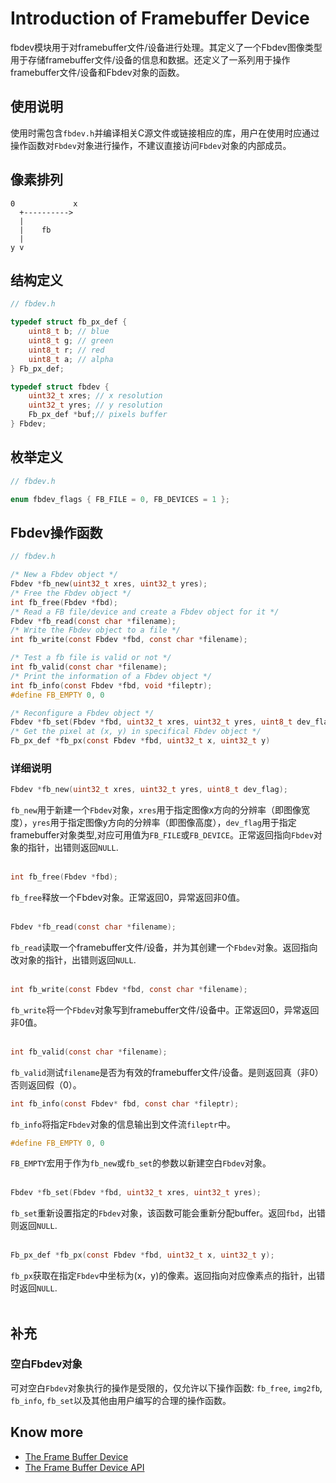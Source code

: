 # Introduction of Framebuffer Device

fbdev模块用于对framebuffer文件/设备进行处理。其定义了一个Fbdev图像类型用于存储framebuffer文件/设备的信息和数据。还定义了一系列用于操作framebuffer文件/设备和Fbdev对象的函数。    

## 使用说明
使用时需包含`fbdev.h`并编译相关C源文件或链接相应的库，用户在使用时应通过操作函数对`Fbdev`对象进行操作，不建议直接访问`Fbdev`对象的内部成员。    

## 像素排列

```
0             x
  +---------->
  |
  |    fb
  |
y v
```

## 结构定义

```c
// fbdev.h

typedef struct fb_px_def {
	uint8_t b; // blue
	uint8_t g; // green
	uint8_t r; // red
	uint8_t a; // alpha
} Fb_px_def;

typedef struct fbdev {
	uint32_t xres; // x resolution
	uint32_t yres; // y resolution
	Fb_px_def *buf;// pixels buffer
} Fbdev;
```

## 枚举定义

```c
// fbdev.h

enum fbdev_flags { FB_FILE = 0, FB_DEVICES = 1 };
```

## Fbdev操作函数

```c
// fbdev.h

/* New a Fbdev object */
Fbdev *fb_new(uint32_t xres, uint32_t yres);
/* Free the Fbdev object */
int fb_free(Fbdev *fbd);
/* Read a FB file/device and create a Fbdev object for it */
Fbdev *fb_read(const char *filename);
/* Write the Fbdev object to a file */
int fb_write(const Fbdev *fbd, const char *filename);

/* Test a fb file is valid or not */
int fb_valid(const char *filename);
/* Print the information of a Fbdev object */
int fb_info(const Fbdev *fbd, void *fileptr);
#define FB_EMPTY 0, 0

/* Reconfigure a Fbdev object */
Fbdev *fb_set(Fbdev *fbd, uint32_t xres, uint32_t yres, uint8_t dev_flag);
/* Get the pixel at (x, y) in specifical Fbdev object */
Fb_px_def *fb_px(const Fbdev *fbd, uint32_t x, uint32_t y)
```

### 详细说明

```c
Fbdev *fb_new(uint32_t xres, uint32_t yres, uint8_t dev_flag);
```
`fb_new`用于新建一个`Fbdev`对象，`xres`用于指定图像x方向的分辨率（即图像宽度），`yres`用于指定图像y方向的分辨率（即图像高度），`dev_flag`用于指定framebuffer对象类型,对应可用值为`FB_FILE`或`FB_DEVICE`。正常返回指向`Fbdev`对象的指针，出错则返回`NULL`.  
<br>

```c
int fb_free(Fbdev *fbd);
```
`fb_free`释放一个Fbdev对象。正常返回0，异常返回非0值。  
<br>

```c
Fbdev *fb_read(const char *filename);
```
`fb_read`读取一个framebuffer文件/设备，并为其创建一个`Fbdev`对象。返回指向改对象的指针，出错则返回`NULL`.  
<br>

```c
int fb_write(const Fbdev *fbd, const char *filename);
```
`fb_write`将一个`Fbdev`对象写到framebuffer文件/设备中。正常返回0，异常返回非0值。  
<br>

```c
int fb_valid(const char *filename);
```
`fb_valid`测试`filename`是否为有效的framebuffer文件/设备。是则返回真（非0）否则返回假（0）。
<br>

```c
int fb_info(const Fbdev* fbd, const char *fileptr);
```
`fb_info`将指定`Fbdev`对象的信息输出到文件流`fileptr`中。
<br>

```c
#define FB_EMPTY 0, 0
```
`FB_EMPTY`宏用于作为`fb_new`或`fb_set`的参数以新建空白`Fbdev`对象。  
<br>

```c
Fbdev *fb_set(Fbdev *fbd, uint32_t xres, uint32_t yres);
```
`fb_set`重新设置指定的`Fbdev`对象，该函数可能会重新分配buffer。返回`fbd`，出错则返回`NULL`.  
<br>

```c
Fb_px_def *fb_px(const Fbdev *fbd, uint32_t x, uint32_t y);
```
`fb_px`获取在指定`Fbdev`中坐标为(x，y)的像素。返回指向对应像素点的指针，出错时返回`NULL`.  
<br>

## 补充

### 空白Fbdev对象
可对空白`Fbdev`对象执行的操作是受限的，仅允许以下操作函数: `fb_free`, `img2fb`, `fb_info`, `fb_set`以及其他由用户编写的合理的操作函数。  

## Know more
- [The Frame Buffer Device](fb-device.md)
- [The Frame Buffer Device API](fbdev-api.md)